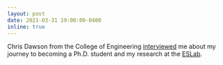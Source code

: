 ```yaml
---
layout: post
date: 2021-03-31 19:00:00-0400
inline: true
---
```


Chris Dawson from the College of Engineering [interviewed](https://www.systemseng.cornell.edu/spotlights/meet-patrick-kastner) me about my journey to becoming a Ph.D. student and my research at the [ESLab](http://es.aap.cornell.edu/). 